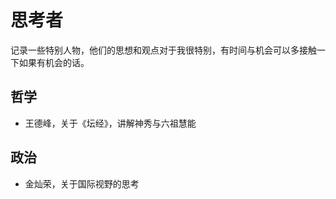 # 思考者

记录一些特别人物，他们的思想和观点对于我很特别，有时间与机会可以多接触一下如果有机会的话。

## 哲学

- 王德峰，关于《坛经》，讲解神秀与六祖慧能

## 政治

- 金灿荣，关于国际视野的思考